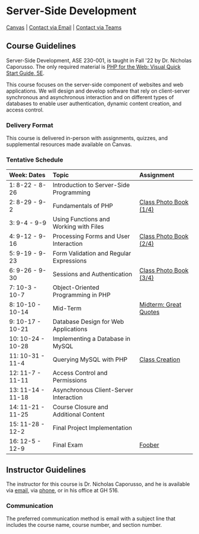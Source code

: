 # Server-Side Development

[Canvas](https://nku.instructure.com/courses/52013) | [Contact via Email](mailto:caporusson1@nku.edu) | 
[Contact via Teams](https://teams.microsoft.com/l/chat/0/0?users=caporusson1@nku.edu)

## Course Guidelines

Server-Side Development, ASE 230-001, is taught in Fall '22 by Dr. Nicholas Caporusso. The only required material is 
[PHP for the Web: Visual Quick Start Guide, 5E](https://www.amazon.com/PHP-Web-Visual-QuickStart-Guide/dp/0134291255).

This course focuses on the server-side component of websites and web applications. We will design and develop software 
that rely on client-server synchronous and asynchronous interaction and on different types of databases to enable user 
authentication, dynamic content creation, and access control.

### Delivery Format

This course is delivered in-person with assignments, quizzes, and supplemental resources made available on Canvas.

### Tentative Schedule

| Week: Dates       | Topic                                   | Assignment                                        |
|:------------------|:----------------------------------------|:--------------------------------------------------|
| 1: 8-22 - 8-26    | Introduction to Server-Side Programming |                                                   |
| 2: 8-29 - 9-2     | Fundamentals of PHP                     | [Class Photo Book (1/4)](assignment/assignment-1) |
| 3: 9-4 - 9-9      | Using Functions and Working with Files  |                                                   |
| 4: 9-12 - 9-16    | Processing Forms and User Interaction   | [Class Photo Book (2/4)](assignment/assignment-2) |
| 5: 9-19 - 9-23    | Form Validation and Regular Expressions |                                                   |
| 6: 9-26 - 9-30    | Sessions and Authentication             | [Class Photo Book (3/4)](assignment/assignment-3) |
| 7: 10-3 - 10-7    | Object-Oriented Programming in PHP      |                                                   |
| 8: 10-10 - 10-14  | Mid-Term                                | [Midterm: Great Quotes](project/great-quotes)     |
| 9: 10-17 - 10-21  | Database Design for Web Applications    |                                                   |
| 10: 10-24 - 10-28 | Implementing a Database in MySQL        |                                                   |
| 11: 10-31 - 11-4  | Querying MySQL with PHP                 | [Class Creation](assignment/assignment-7)         |
| 12: 11-7 - 11-11  | Access Control and Permissions          |                                                   |
| 13: 11-14 - 11-18 | Asynchronous Client-Server Interaction  |                                                   |
| 14: 11-21 - 11-25 | Course Closure and Additional Content   |                                                   |
| 15: 11-28 - 12-2  | Final Project Implementation            |                                                   |
| 16: 12-5 - 12-9   | Final Exam                              | [Foober](project/foober)                          |

## Instructor Guidelines

The instructor for this course is Dr. Nicholas Caporusso, and he is available via [email](mailto:caporusson1@nku.edu), 
via [phone](tel:859-572-7632), or in his office at GH 516.

### Communication

The preferred communication method is email with a subject line that includes the course name, course number, and 
section number.